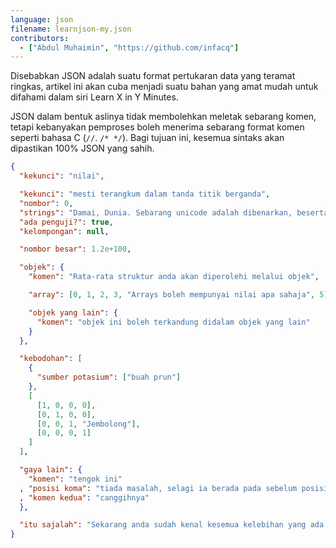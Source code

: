 ```yaml
---
language: json
filename: learnjson-my.json
contributors:
  - ["Abdul Muhaimin", "https://github.com/infacq"]
---
```


Disebabkan JSON adalah suatu format pertukaran data yang teramat ringkas, artikel
ini akan cuba menjadi suatu bahan yang amat mudah untuk difahami dalam siri
Learn X in Y Minutes.

JSON dalam bentuk aslinya tidak membolehkan meletak sebarang komen, tetapi kebanyakan
pemproses boleh  menerima sebarang format komen seperti bahasa C (`//`. `/* */`). Bagi
tujuan ini, kesemua sintaks akan dipastikan 100% JSON yang sahih.

```json
{
  "kekunci": "nilai",

  "kekunci": "mesti terangkum dalam tanda titik berganda",
  "nombor": 0,
  "strings": "Damai, Dunia. Sebarang unicode adalah dibenarkan, beserta \"perelakkan\".",
  "ada penguji?": true,
  "kelompongan": null,

  "nombor besar": 1.2e+100,

  "objek": {
    "komen": "Rata-rata struktur anda akan diperolehi melalui objek",

    "array": [0, 1, 2, 3, "Arrays boleh mempunyai nilai apa sahaja", 5],

    "objek yang lain": {
      "komen": "objek ini boleh terkandung didalam objek yang lain"
    }
  },

  "kebodohan": [
    {
      "sumber potasium": ["buah prun"]
    },
    [
      [1, 0, 0, 0],
      [0, 1, 0, 0],
      [0, 0, 1, "Jembolong"],
      [0, 0, 0, 1]
    ]
  ],

  "gaya lain": {
    "komen": "tengok ini"
  , "posisi koma": "tiada masalah, selagi ia berada pada sebelum posisi value"
  , "komen kedua": "canggihnya"
  },

  "itu sajalah": "Sekarang anda sudah kenal kesemua kelebihan yang ada pada JSON"
}
```
